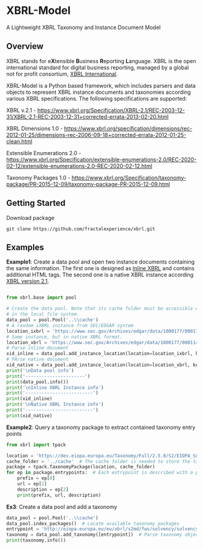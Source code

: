 # XBRL-Model
A Lightweight XBRL Taxonomy and Instance Document Model



## Overview

XBRL stands for e**X**tensible **B**usiness **R**eporting **L**anguage. XBRL is the open international standard for digital business reporting, managed by a global not for profit consortium, [XBRL International](https://www.xbrl.org/).  

XBRL-Model is a Python based framework, which includes parsers and data objects to represent XBRL instance documents and taxonomies according various XBRL specifications. The following specifications are supported: 

XBRL v.2.1 - https://www.xbrl.org/Specification/XBRL-2.1/REC-2003-12-31/XBRL-2.1-REC-2003-12-31+corrected-errata-2013-02-20.html

XBRL Dimensions 1.0 - https://www.xbrl.org/specification/dimensions/rec-2012-01-25/dimensions-rec-2006-09-18+corrected-errata-2012-01-25-clean.html

Extensible Enumerations 2.0 - https://www.xbrl.org/Specification/extensible-enumerations-2.0/REC-2020-02-12/extensible-enumerations-2.0-REC-2020-02-12.html

Taxonomy Packages 1.0 - https://www.xbrl.org/Specification/taxonomy-package/PR-2015-12-09/taxonomy-package-PR-2015-12-09.html



## Getting Started

Download package

``` 
git clone https://github.com/fractalexperience/xbrl.git
```



## Examples

**Example1**: Create a data pool and open two instance documents containing the same information. The first one is designed as [Inline XBRL](https://www.xbrl.org/specification/inlinexbrl-part1/rec-2013-11-18/inlinexbrl-part1-rec-2013-11-18.html) and contains additional HTML tags. The second one is a native XBRL instance according [XBRL version 2.1](https://www.xbrl.org/Specification/XBRL-2.1/REC-2003-12-31/XBRL-2.1-REC-2003-12-31+corrected-errata-2013-02-20.html).

``` python

from xbrl.base import pool

# Create the data pool. Note that its cache folder must be accessible with full access righs
# in the local file system.
data_pool = pool.Pool('..\\cache')
# A random iXBRL instance from SEC/EDGAR system
location_ixbrl = 'https://www.sec.gov/Archives/edgar/data/1000177/000114036121014948/brhc10022989_20f.htm'
# Same instance, but in native XBRL format.
location_xbrl = 'https://www.sec.gov/Archives/edgar/data/1000177/000114036121014948/brhc10022989_20f_htm.xml'
# Parse inline document
xid_inline = data_pool.add_instance_location(location=location_ixbrl, key=location_ixbrl, attach_taxonomy=True)
# PArse native document
xid_native = data_pool.add_instance_location(location=location_xbrl, key=location_xbrl, attach_taxonomy=True)
print('\nData pool info')
print('----------------------')
print(data_pool.info())
print('\nInline XBRL Instance info')
print('-------------------------')
print(xid_inline)
print('\nNative XBRL Instance info')
print('-------------------------')
print(xid_native)

```

**Example2**: Query a taxonomy package to extract contained taxonomy entry points

``` python
from xbrl import tpack

location = 'https://dev.eiopa.europa.eu/Taxonomy/Full/2.5.0/S2/EIOPA_SolvencyII_XBRL_Taxonomy_2.5.0_hotfix.zip'
cache_folder = '../cache'  # The cache folder is needed to store the taxonomy package for further use
package = tpack.TaxonomyPackage(location, cache_folder)
for ep in package.entrypoints:  # Each entrypoint is described with a prefix, URL and description
    prefix = ep[0]
    url = ep[1]
    description = ep[2]
    print(prefix, url, description)
```

**Ex3**: Create a data pool and add a taxonomy

```python
data_pool = pool.Pool('..\\cache')
data_pool.index_packages()  # Locate available taxonomy packages
entrypoint = 'http://eiopa.europa.eu/eu/xbrl/s2md/fws/solvency/solvency2/2020-07-15/mod/qrs.xsd'
taxonomy = data_pool.add_taxonomy([entrypoint])  # Parse taxonomy object
print(taxonomy.info())
```



